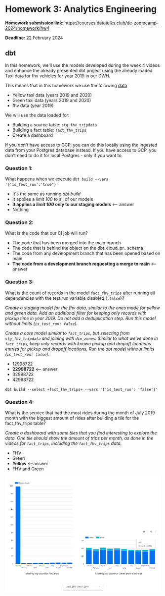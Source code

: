 # Homework 3: Analytics Engineering

**Homework submission link**: https://courses.datatalks.club/de-zoomcamp-2024/homework/hw4

**Deadline**: 22 February 2024

## dbt

In this homework, we'll use the models developed during the week 4 videos and enhance the already presented dbt project using the already loaded Taxi data for fhv vehicles for year 2019 in our DWH.

This means that in this homework we use the following [data](https://github.com/DataTalksClub/nyc-tlc-data/)
- Yellow taxi data (years 2019 and 2020)
- Green taxi data (years 2019 and 2020)
- fhv data (year 2019)

We will use the data loaded for:
- Building a source table: `stg_fhv_tripdata`
- Building a fact table: `fact_fhv_trips`
- Create a dashboard 

If you don't have access to GCP, you can do this locally using the ingested data from your Postgres database instead. If you have access to GCP, you don't need to do it for local Postgres - only if you want to.

### Question 1:

What happens when we execute `dbt build --vars '{'is_test_run':'true'}'`

- It's the same as running *dbt build*
- It applies a _limit 100_ to all of our models
- **It applies a _limit 100_ only to our staging models**    <-- answer
- Nothing

### Question 2:

What is the code that our CI job will run?

- The code that has been merged into the main branch
- The code that is behind the object on the dbt_cloud_pr_ schema
- The code from any development branch that has been opened based on main
- **The code from a development branch requesting a merge to main**    <-- answer

### Question 3:

What is the count of records in the model `fact_fhv_trips` after running all dependencies with the test run variable disabled (`:false`)?

*Create a staging model for the fhv data, similar to the ones made for yellow and green data. Add an additional filter for keeping only records with pickup time in year 2019. Do not add a deduplication step. Run this model without limits (`is_test_run: false`).*

*Create a core model similar to `fact_trips`, but selecting from `stg_fhv_tripdata` and joining with `dim_zones`. Similar to what we've done in `fact_trips`, keep only records with known pickup and dropoff locations entries for pickup and dropoff locations. Run the dbt model without limits (`is_test_run: false`).*

- 12998722
- **22998722**    <-- answer
- 32998722
- 42998722

`dbt build --select +fact_fhv_trips+ --vars '{'is_test_run': 'false'}'`

### Question 4:

What is the service that had the most rides during the month of July 2019 month with the biggest amount of rides after building a tile for the fact_fhv_trips table?

*Create a dashboard with some tiles that you find interesting to explore the data. One tile should show the amount of trips per month, as done in the videos for `fact_trips`, including the `fact_fhv_trips` data.*

- FHV
- Green
- **Yellow**    <--answer
- FHV and Green

![report](report.png)